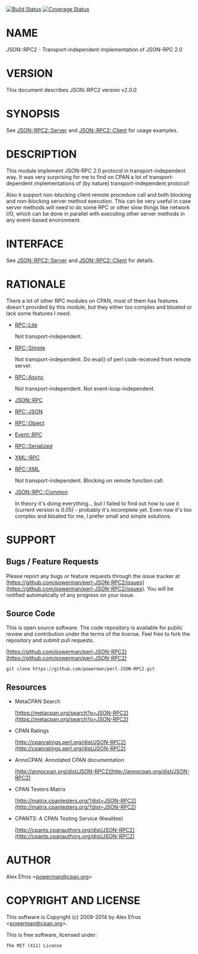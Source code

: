 [![Build Status](https://travis-ci.org/powerman/perl-JSON-RPC2.svg?branch=master)](https://travis-ci.org/powerman/perl-JSON-RPC2)
[![Coverage Status](https://coveralls.io/repos/powerman/perl-JSON-RPC2/badge.svg?branch=master)](https://coveralls.io/r/powerman/perl-JSON-RPC2?branch=master)

# NAME

JSON::RPC2 - Transport-independent implementation of JSON-RPC 2.0

# VERSION

This document describes JSON::RPC2 version v2.0.0

# SYNOPSIS

See [JSON::RPC2::Server](https://metacpan.org/pod/JSON::RPC2::Server) and [JSON::RPC2::Client](https://metacpan.org/pod/JSON::RPC2::Client) for usage examples.

# DESCRIPTION

This module implement JSON-RPC 2.0 protocol in transport-independent way.
It was very surprising for me to find on CPAN a lot of transport-dependent
implementations of (by nature) transport-independent protocol!

Also it support non-blocking client remote procedure call and both
blocking and non-blocking server method execution. This can be very useful
in case server methods will need to do some RPC or other slow things like
network I/O, which can be done in parallel with executing other server
methods in any event-based environment.

# INTERFACE

See [JSON::RPC2::Server](https://metacpan.org/pod/JSON::RPC2::Server) and [JSON::RPC2::Client](https://metacpan.org/pod/JSON::RPC2::Client) for details.

# RATIONALE

There a lot of other RPC modules on CPAN, most of them has features doesn't
provided by this module, but they either too complex and bloated or lack
some features I need.

- [RPC::Lite](https://metacpan.org/pod/RPC::Lite)

    Not transport-independent.

- [RPC::Simple](https://metacpan.org/pod/RPC::Simple)

    Not transport-independent.
    Do eval() of perl code received from remote server.

- [RPC::Async](https://metacpan.org/pod/RPC::Async)

    Not transport-independent.
    Not event-loop-independent.

- [JSON::RPC](https://metacpan.org/pod/JSON::RPC)
- [RPC::JSON](https://metacpan.org/pod/RPC::JSON)
- [RPC::Object](https://metacpan.org/pod/RPC::Object)
- [Event::RPC](https://metacpan.org/pod/Event::RPC)
- [RPC::Serialized](https://metacpan.org/pod/RPC::Serialized)
- [XML::RPC](https://metacpan.org/pod/XML::RPC)
- [RPC::XML](https://metacpan.org/pod/RPC::XML)

    Not transport-independent.
    Blocking on remote function call.

- [JSON::RPC::Common](https://metacpan.org/pod/JSON::RPC::Common)

    In theory it's doing everything... but I failed to find out how to use it
    (current version is 0.05) - probably it's incomplete yet. Even now it's
    too complex and bloated for me, I prefer small and simple solutions.

# SUPPORT

## Bugs / Feature Requests

Please report any bugs or feature requests through the issue tracker
at [https://github.com/powerman/perl-JSON-RPC2/issues](https://github.com/powerman/perl-JSON-RPC2/issues).
You will be notified automatically of any progress on your issue.

## Source Code

This is open source software. The code repository is available for
public review and contribution under the terms of the license.
Feel free to fork the repository and submit pull requests.

[https://github.com/powerman/perl-JSON-RPC2](https://github.com/powerman/perl-JSON-RPC2)

    git clone https://github.com/powerman/perl-JSON-RPC2.git

## Resources

- MetaCPAN Search

    [https://metacpan.org/search?q=JSON-RPC2](https://metacpan.org/search?q=JSON-RPC2)

- CPAN Ratings

    [http://cpanratings.perl.org/dist/JSON-RPC2](http://cpanratings.perl.org/dist/JSON-RPC2)

- AnnoCPAN: Annotated CPAN documentation

    [http://annocpan.org/dist/JSON-RPC2](http://annocpan.org/dist/JSON-RPC2)

- CPAN Testers Matrix

    [http://matrix.cpantesters.org/?dist=JSON-RPC2](http://matrix.cpantesters.org/?dist=JSON-RPC2)

- CPANTS: A CPAN Testing Service (Kwalitee)

    [http://cpants.cpanauthors.org/dist/JSON-RPC2](http://cpants.cpanauthors.org/dist/JSON-RPC2)

# AUTHOR

Alex Efros &lt;powerman@cpan.org>

# COPYRIGHT AND LICENSE

This software is Copyright (c) 2009-2014 by Alex Efros &lt;powerman@cpan.org>.

This is free software, licensed under:

    The MIT (X11) License
